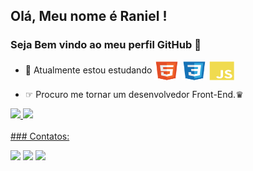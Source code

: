 ## Olá, Meu nome é Raniel ! 
### Seja Bem vindo ao meu perfil GitHub 👋

- 📖 Atualmente estou estudando 
  <img align="center" alt="Math-HTML" height="30" width="40" src="https://raw.githubusercontent.com/devicons/devicon/master/icons/html5/html5-original.svg">
  <img align="center" alt="Math-CSS" height="30" width="40" src="https://raw.githubusercontent.com/devicons/devicon/master/icons/css3/css3-original.svg">
  <img align="center" alt="Math-Js" height="30" width="40" src="https://raw.githubusercontent.com/devicons/devicon/master/icons/javascript/javascript-plain.svg">
 
- ☞ Procuro me tornar um desenvolvedor Front-End.♛

<div>
<a href="https://github.com/raniel54">
<img height="150em" src="https://github-readme-stats.vercel.app/api/top-langs/?username=raniel54&layout=compact&langs_count=7&theme=dracula"/>
<img height="150em" src="https://github-readme-stats.vercel.app/api?username=raniel54&show_icons=true&theme=dracula&include_all_commits=true&count_private=true"/>
</div>
 <br>
### Contatos:

<div>

<a href="https://www.instagram.com/o_raniel" target="_blank"><img src="https://img.shields.io/badge/-Instagram-%23E4405F?style=for-the-badge&logo=instagram&logoColor=white" target="_blank"></a>
<a href="https://www.linkedin.com/in/raniel-oliveira/" target="_blank"><img src="https://img.shields.io/badge/-LinkedIn-%230077B5?style=for-the-badge&logo=linkedin&logoColor=white" target="_blank"></a>
<a href = "ranielsilva65@hotmail.com"><img src="https://img.shields.io/badge/Microsoft_Outlook-4836d1?style=for-the-badge&logo=microsoft-outlook&logoColor=white" target="_blank"></a>
</div>

